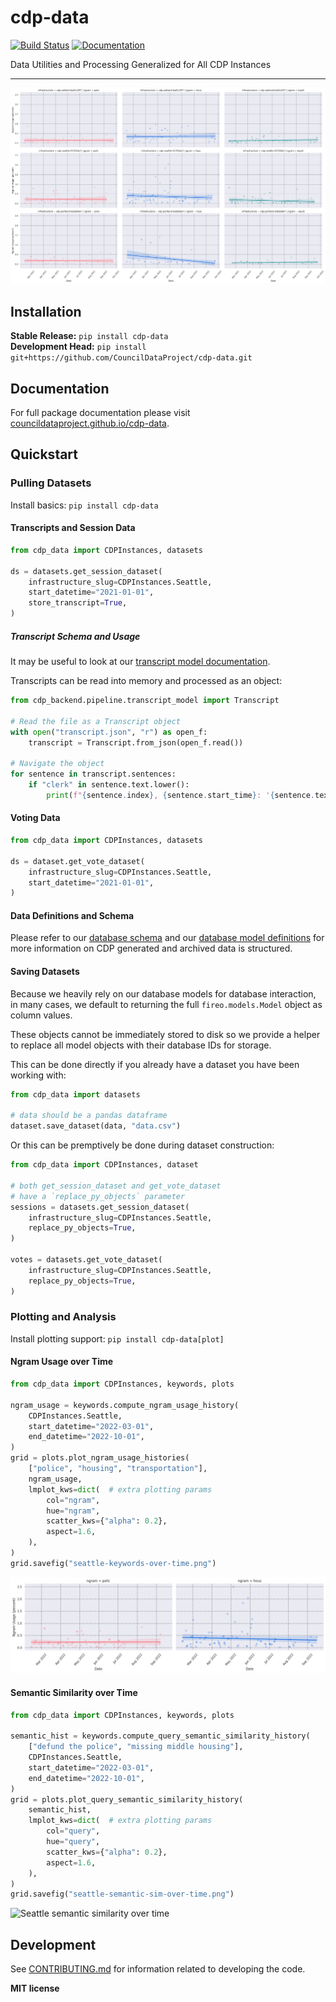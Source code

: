 # cdp-data

[![Build Status](https://github.com/CouncilDataProject/cdp-data/workflows/CI/badge.svg)](https://github.com/CouncilDataProject/cdp-data/actions)
[![Documentation](https://github.com/CouncilDataProject/cdp-data/workflows/Documentation/badge.svg)](https://CouncilDataProject.github.io/cdp-data)

Data Utilities and Processing Generalized for All CDP Instances

---

![Keywords over time in Seattle, Portland, and Oakland](https://raw.githubusercontent.com/CouncilDataProject/cdp-data/main/docs/_static/header-keywords-over-time.png)

## Installation

**Stable Release:** `pip install cdp-data`<br>
**Development Head:** `pip install git+https://github.com/CouncilDataProject/cdp-data.git`

## Documentation

For full package documentation please visit [councildataproject.github.io/cdp-data](https://councildataproject.github.io/cdp-data).

## Quickstart

### Pulling Datasets

Install basics: `pip install cdp-data`

#### Transcripts and Session Data

```python
from cdp_data import CDPInstances, datasets

ds = datasets.get_session_dataset(
    infrastructure_slug=CDPInstances.Seattle,
    start_datetime="2021-01-01",
    store_transcript=True,
)
```

##### Transcript Schema and Usage

It may be useful to look at our
[transcript model documentation](https://councildataproject.org/cdp-backend/transcript_model.html).

Transcripts can be read into memory and processed as an object:

```python
from cdp_backend.pipeline.transcript_model import Transcript

# Read the file as a Transcript object
with open("transcript.json", "r") as open_f:
    transcript = Transcript.from_json(open_f.read())

# Navigate the object
for sentence in transcript.sentences:
    if "clerk" in sentence.text.lower():
        print(f"{sentence.index}, {sentence.start_time}: '{sentence.text}')
```


#### Voting Data

```python
from cdp_data import CDPInstances, datasets

ds = dataset.get_vote_dataset(
    infrastructure_slug=CDPInstances.Seattle,
    start_datetime="2021-01-01",
)
```

#### Data Definitions and Schema

Please refer to our
[database schema](https://councildataproject.org/cdp-backend/database_schema.html)
and our
[database model definitions](https://councildataproject.org/cdp-backend/cdp_backend.database.html#module-cdp_backend.database.models)
for more information on CDP generated and archived data is structured.

#### Saving Datasets

Because we heavily rely on our database models for database interaction,
in many cases, we default to returning the full `fireo.models.Model` object
as column values.

These objects cannot be immediately stored to disk so we provide a helper to
replace all model objects with their database IDs for storage.

This can be done directly if you already have a dataset you have been working with:

```python
from cdp_data import datasets

# data should be a pandas dataframe
dataset.save_dataset(data, "data.csv")
```

Or this can be premptively be done during dataset construction:

```python
from cdp_data import CDPInstances, dataset

# both get_session_dataset and get_vote_dataset
# have a `replace_py_objects` parameter
sessions = datasets.get_session_dataset(
    infrastructure_slug=CDPInstances.Seattle,
    replace_py_objects=True,
)

votes = datasets.get_vote_dataset(
    infrastructure_slug=CDPInstances.Seattle,
    replace_py_objects=True,
)
```

### Plotting and Analysis

Install plotting support: `pip install cdp-data[plot]`

#### Ngram Usage over Time

```python
from cdp_data import CDPInstances, keywords, plots

ngram_usage = keywords.compute_ngram_usage_history(
    CDPInstances.Seattle,
    start_datetime="2022-03-01",
    end_datetime="2022-10-01",
)
grid = plots.plot_ngram_usage_histories(
    ["police", "housing", "transportation"],
    ngram_usage,
    lmplot_kws=dict(  # extra plotting params
        col="ngram",
        hue="ngram",
        scatter_kws={"alpha": 0.2},
        aspect=1.6,
    ),
)
grid.savefig("seattle-keywords-over-time.png")
```

![Seattle keyword usage over time](https://raw.githubusercontent.com/CouncilDataProject/cdp-data/main/docs/_static/seattle-keywords-over-time.png)

#### Semantic Similarity over Time

```python
from cdp_data import CDPInstances, keywords, plots

semantic_hist = keywords.compute_query_semantic_similarity_history(
    ["defund the police", "missing middle housing"],
    CDPInstances.Seattle,
    start_datetime="2022-03-01",
    end_datetime="2022-10-01",
)
grid = plots.plot_query_semantic_similarity_history(
    semantic_hist,
    lmplot_kws=dict(  # extra plotting params
        col="query",
        hue="query",
        scatter_kws={"alpha": 0.2},
        aspect=1.6,
    ),
)
grid.savefig("seattle-semantic-sim-over-time.png")
```

![Seattle semantic similarity over time](https://raw.githubusercontent.com/CouncilDataProject/cdp-data/main/docs/_static/seattle-semantic-sim-over-time.png)

## Development

See [CONTRIBUTING.md](CONTRIBUTING.md) for information related to developing the code.

**MIT license**